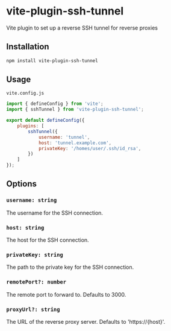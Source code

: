 # vite-plugin-ssh-tunnel

Vite plugin to set up a reverse SSH tunnel for reverse proxies

## Installation

```bash
npm install vite-plugin-ssh-tunnel
```

## Usage

`vite.config.js`
```javascript
import { defineConfig } from 'vite';
import { sshTunnel } from 'vite-plugin-ssh-tunnel';

export default defineConfig({
    plugins: [
        sshTunnel({
            username: 'tunnel', 
            host: 'tunnel.example.com', 
            privateKey: '/homes/user/.ssh/id_rsa',
        })
    ]
});
```

## Options

### `username: string`
The username for the SSH connection.

### `host: string`
The host for the SSH connection.

### `privateKey: string`
The path to the private key for the SSH connection.

### `remotePort?: number`
The remote port to forward to. Defaults to 3000.

### `proxyUrl?: string`
The URL of the reverse proxy server. Defaults to 'https://{host}'.
